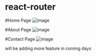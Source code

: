 # react-router

#Home Page
![image](https://github.com/PranshuRaj1/react-router/assets/139574633/5b33fce6-1f27-4fa4-bd72-3eb1523148cb)

#About Page
![image](https://github.com/PranshuRaj1/react-router/assets/139574633/c24d0096-b26d-45dc-91e9-ec0b8f190f34)

#Contact Page
![image](https://github.com/PranshuRaj1/react-router/assets/139574633/d63dd245-73b5-4da5-9776-25429c66bfc0)

will be adding more feature in coming days


